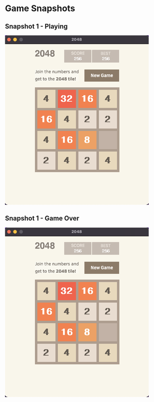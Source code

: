 # Game Snapshots

## Snapshot 1 - Playing
![snapshot1](snapshots/snapshot1.png)

## Snapshot 1 - Game Over
![snapshot1](snapshots/snapshot1.png)
